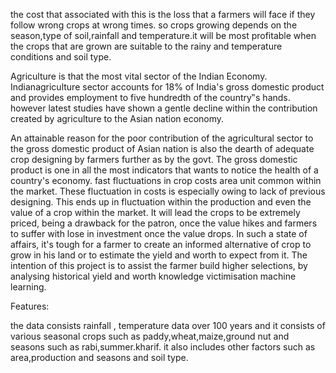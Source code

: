 the cost that associated with this is the loss that a farmers will face if they follow wrong crops at wrong times.
so crops growing depends on the season,type of soil,rainfall and temperature.it will be most profitable when the crops
that are grown are suitable to the rainy and temperature conditions and soil type.

Agriculture is that the most vital sector of the Indian Economy.
Indianagriculture sector accounts for  18% of India's  gross domestic product  and provides employment  to five hundredth of the  country‟s hands.
however latest studies have  shown a gentle decline  within the contribution created  by agriculture to the  Asian nation economy.

An attainable reason for the poor contribution of the agricultural sector to the  gross domestic product of Asian nation is also the dearth of adequate crop designing by farmers further as by the govt. 
The gross domestic product is one in all the most indicators that wants to notice the health of a country's economy. fast fluctuations in crop  costs area unit common  within the market. These  fluctuation in costs  is especially owing  to lack of previous designing. This ends up in fluctuation within the production and even the value of a crop within the market. It will lead the crops to be extremely priced, being a drawback for the patron, once the value hikes and farmers to suffer with lose in investment once the value drops.
In such a state of affairs, it's tough for a farmer to create an informed alternative of crop to grow in his land or to estimate the yield and worth to expect from it. The intention of  this project is to  assist the farmer build  higher selections, by analysing  historical yield and worth knowledge victimisation machine learning. 


Features:

the data consists rainfall , temperature data over 100 years and it consists of various seasonal crops such as paddy,wheat,maize,ground nut and seasons such as rabi,summer.kharif.
it also includes other factors such as area,production and seasons and soil type.
